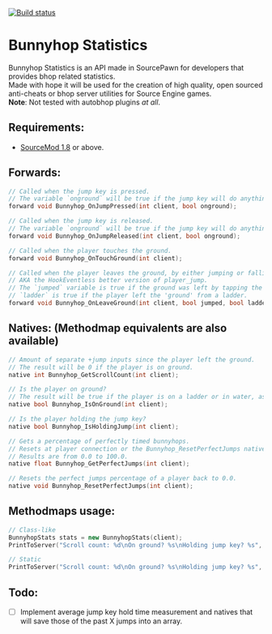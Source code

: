 [![Build status](https://travis-ci.org/shavitush/bhop_api.svg?branch=master)](https://travis-ci.org/shavitush/bhopstats)

# Bunnyhop Statistics
Bunnyhop Statistics is an API made in SourcePawn for developers that provides bhop related statistics.  
Made with hope it will be used for the creation of high quality, open sourced anti-cheats or bhop server utilities for Source Engine games.  
**Note**: Not tested with autobhop plugins *at all*.

Requirements:
--
* [SourceMod 1.8](https://www.sourcemod.net/downloads.php) or above.

Forwards:
--
```cpp
// Called when the jump key is pressed.
// The variable `onground` will be true if the jump key will do anything for the player when tapped.
forward void Bunnyhop_OnJumpPressed(int client, bool onground);

// Called when the jump key is released.
// The variable `onground` will be true if the jump key will do anything for the player when tapped.
forward void Bunnyhop_OnJumpReleased(int client, bool onground);

// Called when the player touches the ground.
forward void Bunnyhop_OnTouchGround(int client);

// Called when the player leaves the ground, by either jumping or falling from somewhere.
// AKA the HookEventless better version of player_jump.
// The `jumped` variable is true if the ground was left by tapping the jump key, or false if the player fell from somewhere.
// `ladder` is true if the player left the 'ground' from a ladder.
forward void Bunnyhop_OnLeaveGround(int client, bool jumped, bool ladder);
```

Natives: (Methodmap equivalents are also available)
--
```cpp
// Amount of separate +jump inputs since the player left the ground.
// The result will be 0 if the player is on ground.
native int Bunnyhop_GetScrollCount(int client);

// Is the player on ground?
// The result will be true if the player is on a ladder or in water, as jumping will be functional.
native bool Bunnyhop_IsOnGround(int client);

// Is the player holding the jump key?
native bool Bunnyhop_IsHoldingJump(int client);

// Gets a percentage of perfectly timed bunnyhops.
// Resets at player connection or the Bunnyhop_ResetPerfectJumps native for it is called.
// Results are from 0.0 to 100.0.
native float Bunnyhop_GetPerfectJumps(int client);

// Resets the perfect jumps percentage of a player back to 0.0.
native void Bunnyhop_ResetPerfectJumps(int client);
```

Methodmaps usage:
--
```cpp
// Class-like
BunnyhopStats stats = new BunnyhopStats(client);
PrintToServer("Scroll count: %d\nOn ground? %s\nHolding jump key? %s", stats.ScrollCount, (stats.OnGround)? "Yes":"No", (stats.HoldingJump)? "Yes":"No");

// Static
PrintToServer("Scroll count: %d\nOn ground? %s\nHolding jump key? %s", BunnyhopStats.GetScrollCount(client), (BunnyhopStats.IsOnGround(client))? "Yes":"No", (BunnyhopStats.IsHoldingJump(client))? "Yes":"No");
```

Todo:
--
- [ ] Implement average jump key hold time measurement and natives that will save those of the past X jumps into an array.
